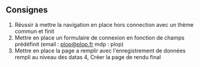 ## Consignes

1. Réussir à mettre la navigation en place hors connection avec un thème commun et finit 
2. Mettre en place un formulaire de connexion en fonction de champs prédéfinit (email : plop@plop.fr mdp : plop) 
3. Mettre en place la page a remplir avec l'enregistrement de données rempli au niveau des datas 4, Créer la page de rendu final
